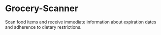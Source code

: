 # Grocery-Scanner
Scan food items and receive immediate information about expiration dates and adherence to dietary restrictions.
